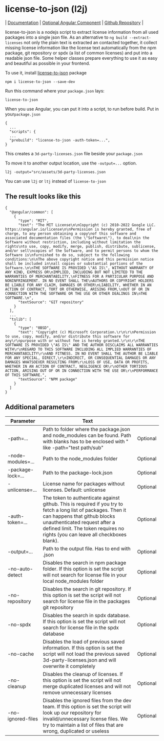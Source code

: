 # license-to-json (l2j)

| [Documentation](https://mantic-ui.ky-programming.de/semantic/license/use-license-to-json) | [Optional Angular Component](https://mantic-ui.ky-programming.de/semantic/license/angular-component) | [Github Repository](https://github.com/KY-Programming/license-to-json) |

license-to-json is a nodejs script to extract license information from all used packages into a single json file. As an alternative to <code>ng build --extract-licenses</code> not only the plain text is extracted an contacted together, it collect missing license information like the license text automatically from the npm package, git repository or spdx (a list of common licenses) and put into a readable json file. Some helper classes prepare everything to use it as easy and beautiful as possible in your frontend.

To use it, install [license-to-json](https://www.npmjs.com/package/license-to-json) package
```
npm i license-to-json --save-dev
```

Run this command where your ```package.json``` lays:
```
license-to-json
```

When you use Angular, you can put it into a script, to run before build. Put in your```package.json```
```
{
  ...
  "scripts": {
  ...
  "prebuild": "license-to-json -auth-token=...",
}
```
This creates a ```3d-party-licenses.json``` file beside your ```package.json```

To move it to another output location, use the ```-output=...``` option.
```
l2j -output="src/assets/3d-party-licenses.json
```

You can use ```l2j``` or ```ltj``` instead of ```license-to-json```

## The result looks like this
```
{
  "@angular/common": [
    {
      "type": "MIT",
      "text": "The MIT License\n\nCopyright (c) 2010-2022 Google LLC. https://angular.io/license\n\nPermission is hereby granted, free of charge, to any person obtaining a copy\nof this software and associated documentation files (the \"Software\"), to deal\nin the Software without restriction, including without limitation the rights\nto use, copy, modify, merge, publish, distribute, sublicense, and/or sell\ncopies of the Software, and to permit persons to whom the Software is\nfurnished to do so, subject to the following conditions:\n\nThe above copyright notice and this permission notice shall be included in\nall copies or substantial portions of the Software.\n\nTHE SOFTWARE IS PROVIDED \"AS IS\", WITHOUT WARRANTY OF ANY KIND, EXPRESS OR\nIMPLIED, INCLUDING BUT NOT LIMITED TO THE WARRANTIES OF MERCHANTABILITY,\nFITNESS FOR A PARTICULAR PURPOSE AND NONINFRINGEMENT. IN NO EVENT SHALL THE\nAUTHORS OR COPYRIGHT HOLDERS BE LIABLE FOR ANY CLAIM, DAMAGES OR OTHER\nLIABILITY, WHETHER IN AN ACTION OF CONTRACT, TORT OR OTHERWISE, ARISING FROM,\nOUT OF OR IN CONNECTION WITH THE SOFTWARE OR THE USE OR OTHER DEALINGS IN\nTHE SOFTWARE.\n",
      "textSource": "GIT repository"
    }
  ],
  ...
  "tslib": [
    {
      "type": "0BSD",
      "text": "Copyright (c) Microsoft Corporation.\r\n\r\nPermission to use, copy, modify, and/or distribute this software for any\r\npurpose with or without fee is hereby granted.\r\n\r\nTHE SOFTWARE IS PROVIDED \"AS IS\" AND THE AUTHOR DISCLAIMS ALL WARRANTIES WITH\r\nREGARD TO THIS SOFTWARE INCLUDING ALL IMPLIED WARRANTIES OF MERCHANTABILITY\r\nAND FITNESS. IN NO EVENT SHALL THE AUTHOR BE LIABLE FOR ANY SPECIAL, DIRECT,\r\nINDIRECT, OR CONSEQUENTIAL DAMAGES OR ANY DAMAGES WHATSOEVER RESULTING FROM\r\nLOSS OF USE, DATA OR PROFITS, WHETHER IN AN ACTION OF CONTRACT, NEGLIGENCE OR\r\nOTHER TORTIOUS ACTION, ARISING OUT OF OR IN CONNECTION WITH THE USE OR\r\nPERFORMANCE OF THIS SOFTWARE.",
      "textSource": "NPM package"
    }
  ]
}
```

## Additional parameters
| Parameter | Text | |
| -- | -- | -- |
| -path=... | Path to folder where the package.json and node_modules can be found. Path with blanks has to be enclosed with " like -path="test path/sub" | Optional |
| -node-modules=... | Path to the node_modules folder | Optional |
| -package-lock=... | Path to the package-lock.json | Optional |
| -unlicense=... | License name for packages without licenses. Default: unlicense | Optional |
| -auth-token=... | The token to authenticate against github. This is required if you try to fetch a long list of packages. Then it can happens that github blocks unauthenticated request after a defined limit. The token requires no rights (you can leave all checkboxes blank). | Optional |
| -output=... | Path to the output file. Has to end with .json | Optional |
| -no-auto-detect | Disables the search in npm package folder. If this option is set the script will not search for license file in your local node_modules folder | Optional |
| -no-repository | Disables the search in git repository. If this option is set the script will not search for license file in the packages git repository | Optional |
| -no-spdx | Disables the search in spdx database. If this option is set the script will not search for license file in the spdx database | Optional |
| -no-cache | Disables the load of previous saved information. If this option is set the script will not load the previous saved 3d-party-licenses.json and will overwrite it completely | Optional |
| -no-cleanup | Disables the cleanup of licenses. If this option is set the script will not merge duplicated licenses and will not remove unnecessary licenses | Optional |
| -no-ignored-files | Disables the ignored files from the dev team. If this option is set the script will look up our repository for invalid/unnecessary license files. We try to maintain a list of files that are wrong, duplicated or useless | Optional | 
